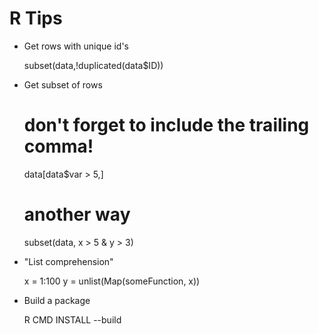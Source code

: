 R Tips
======

* Get rows with unique id's

    subset(data,!duplicated(data$ID))

* Get subset of rows

    # don't forget to include the trailing comma!
    data[data$var > 5,]

    # another way
    subset(data, x > 5 & y > 3)

* "List comprehension"

    x = 1:100
    y = unlist(Map(someFunction, x))

* Build a package

    R CMD INSTALL --build
